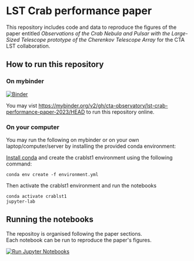 # LST Crab performance paper

This repository includes code and data to reproduce the figures of the paper entitled _Observations of the Crab Nebula and Pulsar with the Large-Sized Telescope prototype of the Cherenkov Telescope Array_ for the CTA LST collaboration.


## How to run this repository

### On mybinder

[![Binder](https://mybinder.org/badge_logo.svg)](https://mybinder.org/v2/gh/cta-observatory/lst-crab-performance-paper-2023/HEAD)

You may vist https://mybinder.org/v2/gh/cta-observatory/lst-crab-performance-paper-2023/HEAD to run this repository online.

### On your computer

You may run the following on mybinder or on your own laptop/computer/server by installing the provided conda environment:

[Install conda](https://conda.io/projects/conda/en/latest/user-guide/install/index.html) and create the crablst1 environment using the following command:

```
conda env create -f environment.yml
```

Then activate the crablst1 environment and run the notebooks

```
conda activate crablst1
jupyter-lab
```

## Running the notebooks

The repositoy is organised following the paper sections.    
Each notebook can be run to reproduce the paper's figures.

[![Run Jupyter Notebooks](https://github.com/cta-observatory/lst-crab-performance-paper-2023/actions/workflows/run_notebooks.yml/badge.svg?branch=main)](https://github.com/cta-observatory/lst-crab-performance-paper-2023/actions/workflows/run_notebooks.yml)
